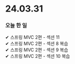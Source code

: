 # 24.03.31
### 오늘  한 일
✔ 스프링 MVC 2편 - 섹션 11<br>
✔ 스프링 MVC 2편 - 섹션 8 복습<br> 
✔ 스프링 MVC 2편 - 섹션 9 복습<br> 
✔ 스프링 MVC 2편 - 섹션 10 복습<br> 
